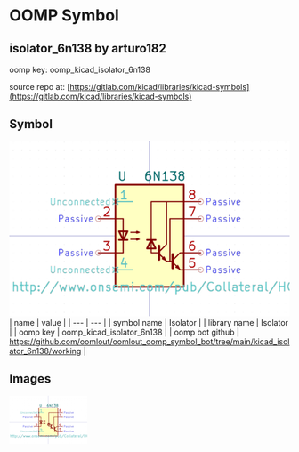 # OOMP Symbol  
## isolator_6n138  by arturo182  
  
oomp key: oomp_kicad_isolator_6n138  
  
source repo at: [https://gitlab.com/kicad/libraries/kicad-symbols](https://gitlab.com/kicad/libraries/kicad-symbols)  
## Symbol  
  
[![working.png](working_600.png)](working.png)  
| name | value | 
| --- | --- | 
| symbol name | Isolator | 
| library name | Isolator | 
| oomp key | oomp_kicad_isolator_6n138 | 
| oomp bot github | https://github.com/oomlout/oomlout_oomp_symbol_bot/tree/main/kicad_isolator_6n138/working | 
## Images  
  
[![working.png](working_140.png)](working.png)  
